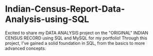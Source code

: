# Indian-Census-Report-Data-Analysis-using-SQL
Excited to share my DATA ANALYSIS project on the "ORIGINAL" INDIAN CENSUS RECORD using SQL and MySQL for my portfolio! Through this project, I've gained a solid foundation in SQL, from the basics to more advanced concepts.
